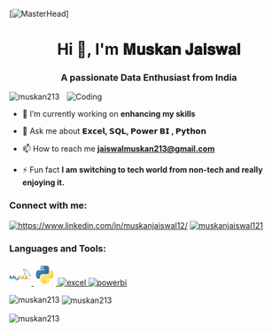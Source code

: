 [![MasterHead](https://cdn.vectorstock.com/i/preview-1x/86/49/data-analysis-isometric-web-banner-template-vector-26088649.webp)]
<h1 align="center">Hi 👋, I'm 𝐌𝐮𝐬𝐤𝐚𝐧 𝐉𝐚𝐢𝐬𝐰𝐚𝐥</h1>
<h3 align="center">A passionate Data Enthusiast from India</h3>

<img align="right" alt="Coding" width="400" src="https://www.google.com/imgres?imgurl=https%3A%2F%2Fi.pinimg.com%2Foriginals%2Fe7%2F26%2Fc7%2Fe726c74ac081eed50feee1433d12c998.gif&imgrefurl=https%3A%2F%2Fwww.pinterest.com%2Fpin%2F615374736573846166%2F&tbnid=tkD88475CNPNmM&vet=12ahUKEwjgt8-zstj9AhU9zHMBHWVZAc0QMygEegUIARD7AQ..i&docid=PUHZKtP8XEZq0M&w=800&h=600&q=animated%20coding%20%20girl%20gif&ved=2ahUKEwjgt8-zstj9AhU9zHMBHWVZAc0QMygEegUIARD7AQ">

<p align="left"> <img src="https://komarev.com/ghpvc/?username=muskan213&label=Profile%20views&color=0e75b6&style=flat" alt="muskan213" /> </p>

- 🔭 I’m currently working on **enhancing my skills**

- 💬 Ask me about **𝗘𝘅𝗰𝗲𝗹, 𝗦𝗤𝗟, 𝗣𝗼𝘄𝗲𝗿 𝗕𝗜 , 𝗣𝘆𝘁𝗵𝗼𝗻**

- 📫 How to reach me **jaiswalmuskan213@gmail.com**

- ⚡ Fun fact **I am switching to tech world from non-tech and really enjoying it.**

<h3 align="left">Connect with me:</h3>
<p align="left">
<a href="https://linkedin.com/in/https://www.linkedin.com/in/muskanjaiswal12/" target="blank"><img align="center" src="https://raw.githubusercontent.com/rahuldkjain/github-profile-readme-generator/master/src/images/icons/Social/linked-in-alt.svg" alt="https://www.linkedin.com/in/muskanjaiswal12/" height="30" width="40" /></a>
<a href="https://www.hackerrank.com/muskanjaiswal121" target="blank"><img align="center" src="https://raw.githubusercontent.com/rahuldkjain/github-profile-readme-generator/master/src/images/icons/Social/hackerrank.svg" alt="muskanjaiswal121" height="30" width="40" /></a>
</p>

<h3 align="left">Languages and Tools:</h3>
<p align="left"> <a href="https://www.mysql.com/" target="_blank" rel="noreferrer"> <img src="https://raw.githubusercontent.com/devicons/devicon/master/icons/mysql/mysql-original-wordmark.svg" alt="mysql" width="40" height="40"/> </a> <a href="https://www.python.org" target="_blank" rel="noreferrer"> <img src="https://raw.githubusercontent.com/devicons/devicon/master/icons/python/python-original.svg" alt="python" width="40" height="40"/> </a> <a href="https://www.microsoft.com/en-us/microsoft-365/excel" target="_blank" rel="noreferrer"> <img src="https://img.icons8.com/color/512/microsoft-excel-2019--v1.png" alt="excel" width="40" height="40"/> </a> <a href="https://powerbi.microsoft.com/en-au/" target="_blank" rel="noreferrer"> <img src="https://img.icons8.com/color/1x/power-bi.png" alt="powerbi" width="40" height="40"/> </a> </p>

<p><img align="left" src="https://github-readme-stats.vercel.app/api/top-langs?username=muskan213&show_icons=true&locale=en&layout=compact" alt="muskan213" /></p>

<p>&nbsp;<img align="center" src="https://github-readme-stats.vercel.app/api?username=muskan213&show_icons=true&locale=en" alt="muskan213" /></p>

<p><img align="center" src="https://github-readme-streak-stats.herokuapp.com/?user=muskan213&" alt="muskan213" /></p>

